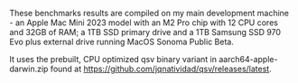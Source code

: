 These benchmarks results are compiled on my main development machine -
an Apple Mac Mini 2023 model with an M2 Pro chip with 12 CPU cores and 32GB of RAM;
a 1TB SSD primary drive and a 1TB Samsung SSD 970 Evo plus external drive
running MacOS Sonoma Public Beta.

It uses the prebuilt, CPU optimized qsv binary variant in aarch64-apple-darwin.zip
found at https://github.com/jqnatividad/qsv/releases/latest.
